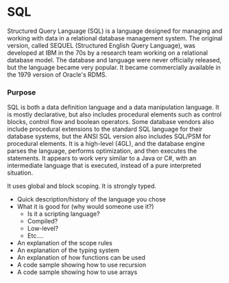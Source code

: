 # SQL
Structured Query Language (SQL) is a language designed for managing and working with data in a relational database management system. The original version, called SEQUEL (Structured English Query Language), was developed at IBM in the 70s by a research team working on a relational database model. The database and language were never officially released, but the language became very popular. It became commercially available in the 1979 version of Oracle's RDMS.

### Purpose
SQL is both a data definition language and a data manipulation language. It is mostly declarative, but also includes procedural elements such as control blocks, control flow and boolean operators. Some database vendors also include procedural extensions to the standard SQL language for their database systems, but the ANSI SQL version also includes SQL/PSM for procedural elements. It is a high-level (4GL), and the database engine parses the language, performs optimization, and then executes the statements. It appears to work very similar to a Java or C#, with an intermediate language that is executed, instead of a pure interpreted situation.

It uses global and block scoping.
It is strongly typed.

  - Quick description/history of the language you chose
  - What it is good for (why would someone use it?)
    - Is it a scripting language?
    - Compiled?
    - Low-level? 
    - Etc....
  - An explanation of the scope rules
  - An explanation of the typing system
  - An explanation of how functions can be used
  - A code sample showing how to use recursion
  - A code sample showing how to use arrays
